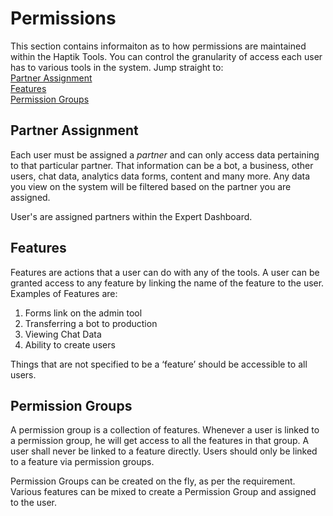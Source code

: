 # Permissions

This section contains informaiton as to how permissions are maintained within the Haptik Tools. You can control the granularity of access each user has to various tools in the system. Jump straight to:  
[Partner Assignment](#partner-assignment)  
[Features](#features)  
[Permission Groups](#permission-groups)




## Partner Assignment

Each user must be assigned a *partner* and can only access data pertaining to that particular partner. That information can be a bot, a business, other users, chat data, analytics data forms, content and many more. Any data you view on the system will be filtered based on the partner you are assigned.



User's are assigned partners within the Expert Dashboard.



## Features

Features are actions that a user can do with any of the tools. A user can be granted access to any feature by linking the name of the feature to the user. Examples of Features are:

1. Forms link on the admin tool
2. Transferring a bot to production
3. Viewing Chat Data
4. Ability to create users



Things that are not specified to be a ‘feature’ should be accessible to all users.



## Permission Groups

A permission group is a collection of features. Whenever a user is linked to a permission group, he will get access to all the features in that group. A user shall never be linked to a feature directly. Users should only be linked to a feature via permission groups. 



Permission Groups can be created on the fly, as per the requirement. Various features can be mixed to create a Permission Group and assigned to the user.
